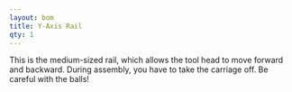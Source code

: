 ```yaml
---
layout: bom
title: Y-Axis Rail
qty: 1
---
```


This is the medium-sized rail, which allows the tool head to move forward and backward. During assembly, you have to take the carriage off. Be careful with the balls!